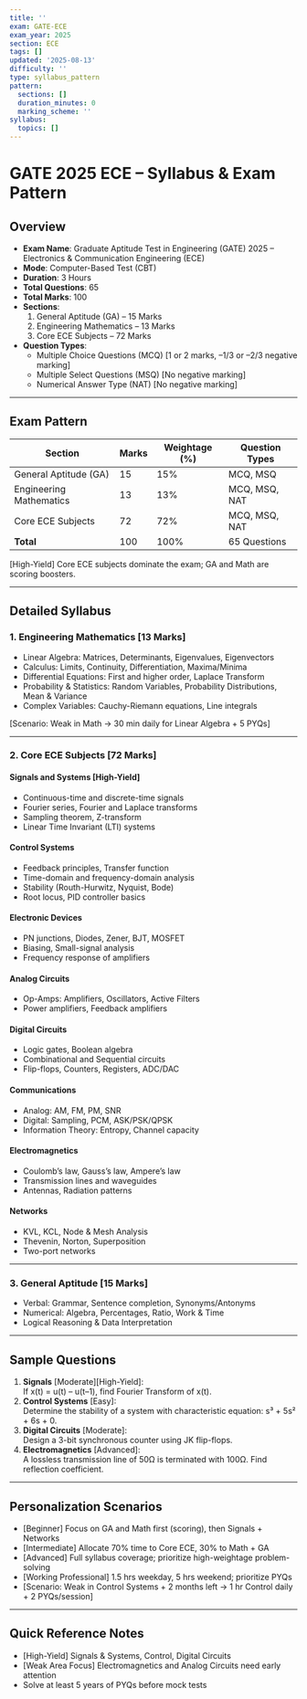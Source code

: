 ```yaml
---
title: ''
exam: GATE-ECE
exam_year: 2025
section: ECE
tags: []
updated: '2025-08-13'
difficulty: ''
type: syllabus_pattern
pattern:
  sections: []
  duration_minutes: 0
  marking_scheme: ''
syllabus:
  topics: []
---
```


# GATE 2025 ECE – Syllabus & Exam Pattern

## Overview
- **Exam Name**: Graduate Aptitude Test in Engineering (GATE) 2025 – Electronics & Communication Engineering (ECE)
- **Mode**: Computer-Based Test (CBT)
- **Duration**: 3 Hours
- **Total Questions**: 65
- **Total Marks**: 100
- **Sections**:  
  1. General Aptitude (GA) – 15 Marks  
  2. Engineering Mathematics – 13 Marks  
  3. Core ECE Subjects – 72 Marks
- **Question Types**:  
  - Multiple Choice Questions (MCQ) [1 or 2 marks, –1/3 or –2/3 negative marking]  
  - Multiple Select Questions (MSQ) [No negative marking]  
  - Numerical Answer Type (NAT) [No negative marking]

---

## Exam Pattern

| Section                     | Marks | Weightage (%) | Question Types         |
|-----------------------------|------|---------------|-----------------------|
| General Aptitude (GA)       | 15   | 15%           | MCQ, MSQ              |
| Engineering Mathematics     | 13   | 13%           | MCQ, MSQ, NAT         |
| Core ECE Subjects           | 72   | 72%           | MCQ, MSQ, NAT         |
| **Total**                   | 100  | 100%          | 65 Questions          |

[High-Yield] Core ECE subjects dominate the exam; GA and Math are scoring boosters.

---

## Detailed Syllabus

### 1. Engineering Mathematics [13 Marks]
- Linear Algebra: Matrices, Determinants, Eigenvalues, Eigenvectors
- Calculus: Limits, Continuity, Differentiation, Maxima/Minima
- Differential Equations: First and higher order, Laplace Transform
- Probability & Statistics: Random Variables, Probability Distributions, Mean & Variance
- Complex Variables: Cauchy-Riemann equations, Line integrals

[Scenario: Weak in Math → 30 min daily for Linear Algebra + 5 PYQs]

---

### 2. Core ECE Subjects [72 Marks]

#### Signals and Systems [High-Yield]
- Continuous-time and discrete-time signals
- Fourier series, Fourier and Laplace transforms
- Sampling theorem, Z-transform
- Linear Time Invariant (LTI) systems

#### Control Systems
- Feedback principles, Transfer function
- Time-domain and frequency-domain analysis
- Stability (Routh-Hurwitz, Nyquist, Bode)
- Root locus, PID controller basics

#### Electronic Devices
- PN junctions, Diodes, Zener, BJT, MOSFET
- Biasing, Small-signal analysis
- Frequency response of amplifiers

#### Analog Circuits
- Op-Amps: Amplifiers, Oscillators, Active Filters
- Power amplifiers, Feedback amplifiers

#### Digital Circuits
- Logic gates, Boolean algebra
- Combinational and Sequential circuits
- Flip-flops, Counters, Registers, ADC/DAC

#### Communications
- Analog: AM, FM, PM, SNR
- Digital: Sampling, PCM, ASK/PSK/QPSK
- Information Theory: Entropy, Channel capacity

#### Electromagnetics
- Coulomb’s law, Gauss’s law, Ampere’s law
- Transmission lines and waveguides
- Antennas, Radiation patterns

#### Networks
- KVL, KCL, Node & Mesh Analysis
- Thevenin, Norton, Superposition
- Two-port networks

---

### 3. General Aptitude [15 Marks]
- Verbal: Grammar, Sentence completion, Synonyms/Antonyms
- Numerical: Algebra, Percentages, Ratio, Work & Time
- Logical Reasoning & Data Interpretation

---

## Sample Questions

1. **Signals** [Moderate][High-Yield]:  
   If x(t) = u(t) – u(t–1), find Fourier Transform of x(t).  
2. **Control Systems** [Easy]:  
   Determine the stability of a system with characteristic equation: s³ + 5s² + 6s + 0.  
3. **Digital Circuits** [Moderate]:  
   Design a 3-bit synchronous counter using JK flip-flops.  
4. **Electromagnetics** [Advanced]:  
   A lossless transmission line of 50Ω is terminated with 100Ω. Find reflection coefficient.  

---

## Personalization Scenarios

- [Beginner] Focus on GA and Math first (scoring), then Signals + Networks  
- [Intermediate] Allocate 70% time to Core ECE, 30% to Math + GA  
- [Advanced] Full syllabus coverage; prioritize high-weightage problem-solving  
- [Working Professional] 1.5 hrs weekday, 5 hrs weekend; prioritize PYQs  
- [Scenario: Weak in Control Systems + 2 months left → 1 hr Control daily + 2 PYQs/session]

---

## Quick Reference Notes
- [High-Yield] Signals & Systems, Control, Digital Circuits  
- [Weak Area Focus] Electromagnetics and Analog Circuits need early attention  
- Solve at least 5 years of PYQs before mock tests
